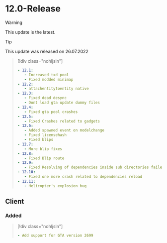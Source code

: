 # 12.0-Release

> [!WARNING]
> This update is the latest.

> [!TIP]
> This update was released on 26.07.2022

> [!div class="nohljsln"]
> ```yaml
> - 12.1:
>    - Increased txd pool
>    - Fixed modded minimap
> - 12.2:
>    - attachentitytoentity native
> - 12.3:
>    - Fixed dead desync
>    - Dont load gta update dummy files
> - 12.4:
>    - Fixed gta pool crashes
> - 12.5:
>    - Fixed Crashes related to gadgets
> - 12.6:
>    - Added spawned event on modelchange
>    - Fixed licensehash
>    - Fixed blips
> - 12.7:
>    - More blip fixes
> - 12.8:
>    - Fixed Blip route
> - 12.9:
>    - Fixed Resolving of dependencies inside sub directories failed clientside
> - 12.10:
>    - Fixed one more crash related to dependencies reload
> - 12.11:
>    - Helicopter's explosion bug
> ```

## Client

### Added

> [!div class="nohljsln"]
> ```yaml
> - Add support for GTA version 2699
> ```